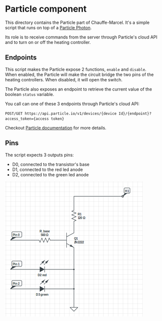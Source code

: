 # Particle component

This directory contains the Particle part of Chauffe-Marcel. It's a simple
script that runs on top of a [Particle Photon](https://store.particle.io/products/photon).

Its role is to receive commands from the server through Particle's cloud API
and to turn on or off the heating controller.

## Endpoints

This script makes the Particle expose 2 functions, `enable` and `disable`.
When enabled, the Particle will make the circuit bridge the two pins of the
heating controllers. When disabled, it will open the switch.

The Particle also exposes an endpoint to retrieve the current value of the
boolean `status` variable.

You call can one of these 3 endpoints through Particle's cloud API:

`POST/GET https://api.particle.io/v1/devices/{device Id}/{endpoint}?access_token={access token}`

Checkout [Particle documentation](https://docs.particle.io/guide/getting-started/intro/photon/)
for more details.

## Pins

The script expects 3 outputs pins:
- D0, connected to the transistor's base
- D1, connected to the red led anode
- D2, connected to the green led anode

![Electronic circuit](../doc/circuit.png)
